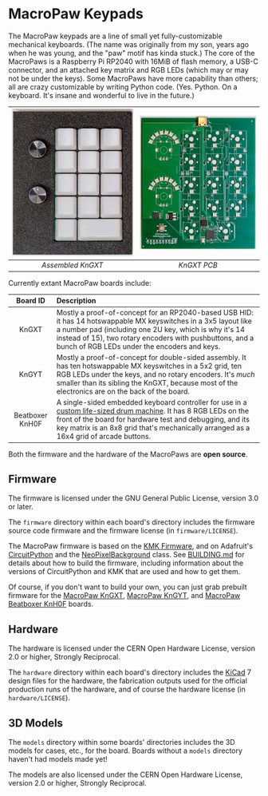 # MacroPaw Keypads

The MacroPaw keypads are a line of small yet fully-customizable mechanical
keyboards. (The name was originally from my son, years ago when he was young,
and the "paw" motif has kinda stuck.) The core of the MacroPaws is a Raspberry
Pi RP2040 with 16MiB of flash memory, a USB-C connector, and an attached key
matrix and RGB LEDs (which may or may not be under the keys). Some MacroPaws
have more capability than others; all are crazy customizable by writing Python
code. (Yes. Python. On a keyboard. It's insane and wonderful to live in the
future.)

| ![](photos/KnGXT.png) | ![](photos/KnGXT-board-top.png) |
| :-: | :-: |
| _Assembled KnGXT_     | _KnGXT PCB_ |

Currently extant MacroPaw boards include:

| Board ID | Description |
| :-: | :- |
| KnGXT | Mostly a proof-of-concept for an RP2040-based USB HID: it has 14 hotswappable MX keyswitches in a 3x5 layout like a number pad (including one 2U key, which is why it's 14 instead of 15), two rotary encoders with pushbuttons, and a bunch of RGB LEDs under the encoders and keys. |
| KnGYT | Mostly a proof-of-concept for double-sided assembly. It has ten hotswappable MX keyswitches in a 5x2 grid, ten RGB LEDs under the keys, and no rotary encoders. It's _much_ smaller than its sibling the KnGXT, because most of the electronics are on the back of the board. |
| Beatboxer KnH0F | A single-sided embedded keyboard controller for use in a [custom life-sized drum machine]. It has 8 RGB LEDs on the front of the board for hardware test and debugging, and its key matrix is an 8x8 grid that's mechanically arranged as a 16x4 grid of arcade buttons. |

[custom life-sized drum machine]: https://sig.gy/bbox/

Both the firmware and the hardware of the MacroPaws are **open source**.

## Firmware

The firmware is licensed under the GNU General Public License, version 3.0 or
later.

The `firmware` directory within each board's directory includes the firmware
source code firmware and the firmware license (in `firmware/LICENSE`).

The MacroPaw firmware is based on the [KMK Firmware], and on Adafruit's
[CircuitPython] and the [NeoPixelBackground] class. See
[BUILDING.md](BUILDING.md) for details about how to build the firmware,
including information about the versions of CircuitPython and KMK that are
used and how to get them.

Of course, if you don't want to build your own, you can just grab prebuilt
firmware for the [MacroPaw KnGXT], [MacroPaw KnGYT], and [MacroPaw Beatboxer
KnH0F] boards.

[KMK Firmware]: https://github.com/KMKfw/kmk_firmware/
[CircuitPython]: https://circuitpython.org/
[NeoPixelBackground]: https://learn.adafruit.com/intro-to-rp2040-pio-with-circuitpython/advanced-using-pio-to-drive-neopixels-in-the-background
[MacroPaw KnGXT]: https://www.kodachi.com/firmware/macropaw-KnGXT.uf2
[MacroPaw KnGYT]: https://www.kodachi.com/firmware/macropaw-KnGYT.uf2
[MacroPaw Beatboxer KnH0F]: https://www.kodachi.com/firmware/macropaw-Beatboxer.uf2

## Hardware

The hardware is licensed under the CERN Open Hardware License, version 2.0
or higher, Strongly Reciprocal.

The `hardware` directory within each board's directory includes the [KiCad] 7
design files for the hardware, the fabrication outputs used for the official
production runs of the hardware, and of course the hardware license (in
`hardware/LICENSE`).

[KiCad]: https://www.kicad.org/

## 3D Models

The `models` directory within some boards' directories includes the 3D models
for cases, etc., for the board. Boards without a `models` directory haven't
had models made yet!

The models are also licensed under the CERN Open Hardware License, version 2.0
or higher, Strongly Reciprocal.